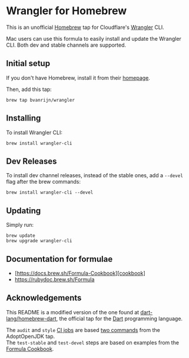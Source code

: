 # Wrangler for Homebrew

This is an unofficial [Homebrew][] tap for Cloudflare's [Wrangler][] CLI.

Mac users can use this formula to easily install and update the Wrangler CLI. Both dev and stable channels are supported.

## Initial setup

If you don't have Homebrew, install it from their [homepage][homebrew].

Then, add this tap:

```
brew tap bvanrijn/wrangler
```

## Installing

To install Wrangler CLI:

```
brew install wrangler-cli
```

## Dev Releases

To install dev channel releases, instead of the stable ones, add a `--devel`
flag after the brew commands:

```shell
brew install wrangler-cli --devel
```

## Updating

Simply run:

```
brew update
brew upgrade wrangler-cli
```

## Documentation for formulae

- [https://docs.brew.sh/Formula-Cookbook][cookbook]
- https://rubydoc.brew.sh/Formula

## Acknowledgements

This README is a modified version of the one found at [dart-lang/homebrew-dart][dartbrew], the official tap for the [Dart][] programming language.

The `audit` and `style` [CI jobs][ci] are based [two commands][adopt] from the AdoptOpenJDK tap.  
The `test-stable` and `test-devel` steps are based on examples from the [Formula Cookbook][cookbook].

[adopt]: https://github.com/AdoptOpenJDK/homebrew-openjdk/blob/master/.github/PULL_REQUEST_TEMPLATE.md
[ci]: https://github.com/bvanrijn/homebrew-wrangler/blob/master/.github/workflows/ci.yml
[cookbook]: https://docs.brew.sh/Formula-Cookbook
[dart]: https://dart.dev/
[dartbrew]: https://github.com/dart-lang/homebrew-dart
[homebrew]: http://brew.sh/
[wrangler]: https://github.com/cloudflare/wrangler
